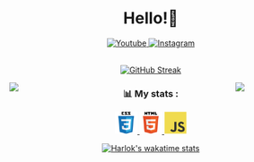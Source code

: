 <div id="header" align="center">
    <h1 align="center">Hello!👋</h1>
  <a href="https://www.youtube.com/channel/UCZuP9e-AhAm1BXrz5ojq5_g">
   <img alt="Youtube" title="Youtube" src="https://img.shields.io/badge/-Youtube-red?style=for-the-badge&logo=youtube&logoColor=white"/>
  </a>
  <a href="https://www.instagram.com/thelizrof/?next=%2F">
   <img alt="Instagram" title="Instagram" src="https://img.shields.io/badge/-Instagram-purple?style=for-the-badge&logo=Instagram&logoColor=white"/>
  </a>
</div>
<br>
<div align="center">
    
[![GitHub Streak](https://github-readme-streak-stats.herokuapp.com?user=thelizrof&theme=whatsapp-dark&hide_border=true&border_radius=0.1&date_format=j%2Fn%5B%2FY%5D&card_width=800&background=EB545400&stroke=36733F&ring=3C5956&fire=B67169&currStreakNum=A2B653&sideNums=5BA666&currStreakLabel=7A444A&sideLabels=36733F&dates=FFFFFF)](https://git.io/streak-stats) 
</div>
<div>
   <img align="left" src="https://media.giphy.com/media/6cyetttpTEhNqTJ8ZL/giphy.gif" width="20%">   
   <img align="right" src="https://media.giphy.com/media/6cyetttpTEhNqTJ8ZL/giphy.gif" width="20%">
</div>
<div align="center">
  <h3>📊 My stats :</h3>
    <p align="center"> <a href="https://www.w3schools.com/css/" target="_blank" rel="noreferrer"> <img src="https://raw.githubusercontent.com/devicons/devicon/master/icons/css3/css3-original-wordmark.svg" alt="css3" width="40" height="40"/> </a> <a href="https://www.w3.org/html/" target="_blank" rel="noreferrer"> <img src="https://raw.githubusercontent.com/devicons/devicon/master/icons/html5/html5-original-wordmark.svg" alt="html5" width="40" height="40"/> </a> <a href="https://developer.mozilla.org/en-US/docs/Web/JavaScript" target="_blank" rel="noreferrer"> <img src="https://raw.githubusercontent.com/devicons/devicon/master/icons/javascript/javascript-original.svg" alt="javascript" width="40" height="40"/> </a> </p>

[![Harlok's wakatime stats](https://github-readme-stats.vercel.app/api/wakatime?username=@TheLizrof)](https://github.com/anuraghazra/github-readme-stats)
   
</div>



